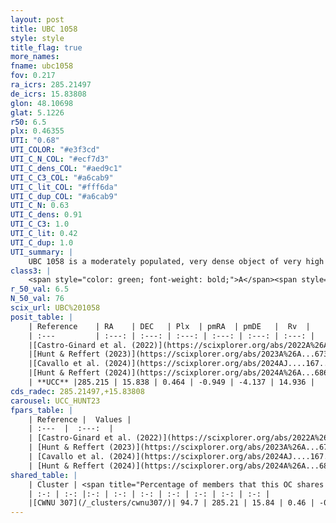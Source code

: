 ```yaml
---
layout: post
title: UBC 1058
style: style
title_flag: true
more_names: 
fname: ubc1058
fov: 0.217
ra_icrs: 285.21497
de_icrs: 15.83808
glon: 48.10698
glat: 5.1226
r50: 6.5
plx: 0.46355
UTI: "0.68"
UTI_COLOR: "#e3f3cd"
UTI_C_N_COL: "#ecf7d3"
UTI_C_dens_COL: "#aed9c1"
UTI_C_C3_COL: "#a6cab9"
UTI_C_lit_COL: "#fff6da"
UTI_C_dup_COL: "#a6cab9"
UTI_C_N: 0.63
UTI_C_dens: 0.91
UTI_C_C3: 1.0
UTI_C_lit: 0.42
UTI_C_dup: 1.0
UTI_summary: |
    UBC 1058 is a moderately populated, very dense object of very high C3 quality. It was recently reported in the literature. This object shares a large percentage of members with a later reported entry.
class3: |
    <span style="color: green; font-weight: bold;">A</span><span style="color: green; font-weight: bold;">A</span>
r_50_val: 6.5
N_50_val: 76
scix_url: UBC%201058
posit_table: |
    | Reference    | RA    | DEC   | Plx  | pmRA  | pmDE   |  Rv  |
    | :---         | :---: | :---: | :---: | :---: | :---: | :---: |
    |[Castro-Ginard et al. (2022)](https://scixplorer.org/abs/2022A%26A...661A.118C) | 285.19 | 15.81 | 0.46 | -0.96 | -4.16 | 14.12 |
    |[Hunt & Reffert (2023)](https://scixplorer.org/abs/2023A%26A...673A.114H) | 285.232 | 15.827 | 0.455 | -0.945 | -4.126 | 23.721 |
    |[Cavallo et al. (2024)](https://scixplorer.org/abs/2024AJ....167...12C) | 285.2 | 15.835 | 0.456 | -- | -- | -- |
    |[Hunt & Reffert (2024)](https://scixplorer.org/abs/2024A%26A...686A..42H) | 285.232 | 15.827 | 0.455 | -0.945 | -4.126 | 23.721 |
    | **UCC** |285.215 | 15.838 | 0.464 | -0.949 | -4.137 | 14.936 | 
cds_radec: 285.21497,+15.83808
carousel: UCC_HUNT23
fpars_table: |
    | Reference |  Values |
    | :---  |  :---:  |
    | [Castro-Ginard et al. (2022)](https://scixplorer.org/abs/2022A%26A...661A.118C) | `AV=1.48, Dist=2221, logAge=9.085` |
    | [Hunt & Reffert (2023)](https://scixplorer.org/abs/2023A%26A...673A.114H) | `AV50=2.128, diffAV50=1.941, MOD50=11.589, logAge50=8.791` |
    | [Cavallo et al. (2024)](https://scixplorer.org/abs/2024AJ....167...12C) | `AV50=2.93, dMod50=11.84, logAge50=8.26, [Fe/H]50=0.23` |
    | [Hunt & Reffert (2024)](https://scixplorer.org/abs/2024A%26A...686A..42H) | `MassJ=505.874` |
shared_table: |
    | Cluster | <span title="Percentage of members that this OC shares with the ones listed">%</span>   | RA   | DEC   | Plx   | pmRA  | pmDE  | Rv | UTI |
    | :-: | :-: |:-: | :-: | :-: | :-: | :-: | :-: | :-: |
    |[CWNU 307](/_clusters/cwnu307/)| 94.7 | 285.21 | 15.84 | 0.46 | -0.95 | -4.14 | 14.94 |0.03 |
---
```

